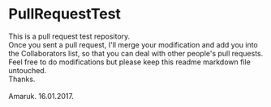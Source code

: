 # PullRequestTest
This is a pull request test repository.<br />
Once you sent a pull request, I'll merge your modification and add you into the Collaborators list, so that you can deal with other people's pull requests.<br />
Feel free to do modifications but please keep this readme markdown file untouched.<br />
Thanks.<br />
<br />
Amaruk. 16.01.2017.<br />
